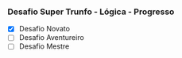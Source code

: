 ### Desafio Super Trunfo - Lógica - Progresso

- [x] Desafio Novato
- [ ] Desafio Aventureiro
- [ ] Desafio Mestre
